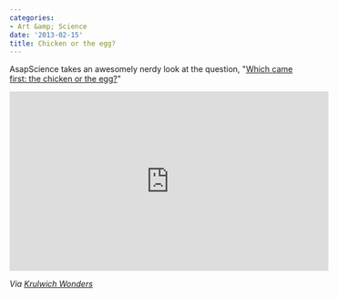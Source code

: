 ```yaml
---
categories:
- Art &amp; Science
date: '2013-02-15'
title: Chicken or the egg?
---
```


AsapScience takes an awesomely nerdy look at the question, "<a href="https://www.youtube.com/watch?v=1a8pI65emDE">Which came first: the chicken or the egg?</a>"

<iframe width="560" height="315" src="https://www.youtube.com/embed/1a8pI65emDE?rel=0" frameborder="0" allowfullscreen></iframe>

<em>Via <a href="http://www.npr.org/blogs/krulwich/2013/02/11/171706769/the-egg-makes-its-move-in-a-new-version-of-which-came-first-the-chicken-or-the-e?ft=1&f=5500502">Krulwich Wonders</a></em>